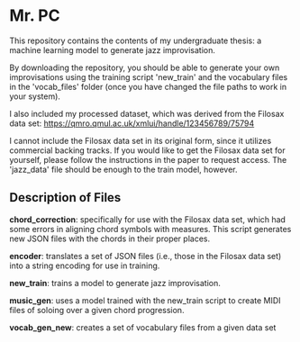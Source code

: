 # Mr. PC
This repository contains the contents of my undergraduate thesis: a machine learning model to generate jazz improvisation. 

By downloading the repository, you should be able to generate your own improvisations using the training script 'new_train' and the vocabulary files in the 'vocab_files' folder (once you have changed the file paths to work in your system).

I also included my processed dataset, which was derived from the Filosax data set:
https://qmro.qmul.ac.uk/xmlui/handle/123456789/75794

I cannot include the Filosax data set in its original form, since it utilizes commercial backing tracks. If you would like to get the Filosax data set for yourself, please follow the instructions in the paper to request access. The 'jazz_data' file should be enough to the train model, however. 

## Description of Files

**chord_correction**: specifically for use with the Filosax data set, which had some errors in aligning chord symbols with measures. This script generates new JSON files with the chords in their proper places.

**encoder**: translates a set of JSON files (i.e., those in the Filosax data set) into a string encoding for use in training.

**new_train**: trains a model to generate jazz improvisation.

**music_gen**: uses a model trained with the new_train script to create MIDI files of soloing over a given chord progression.

**vocab_gen_new**: creates a set of vocabulary files from a given data set
